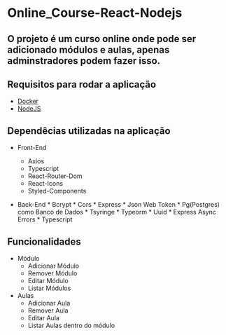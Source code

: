 # Online_Course-React-Nodejs
## O projeto é um curso online onde pode ser adicionado módulos e aulas, apenas adminstradores podem fazer isso.

## Requisitos para rodar a aplicação
  * [Docker](https://www.docker.com/)
  * [NodeJS](https://www.nodejs.org)
  
## Dependêcias utilizadas na aplicação
  * Front-End
    * Axios
    * Typescript
    * React-Router-Dom
    * React-Icons
    * Styled-Components
    
   * Back-End
    * Bcrypt
    * Cors
    * Express
    * Json Web Token 
    * Pg(Postgres) como Banco de Dados
    * Tsyringe
    * Typeorm 
    * Uuid
    * Express Async Errors
    * Typescript
  
## Funcionalidades
* Módulo
  * Adicionar Módulo
  * Remover Módulo
  * Editar Módulo
  * Listar Módulos
* Aulas
  * Adicionar Aula
  * Remover Aula
  * Editar Aula
  * Listar Aulas dentro do módulo
